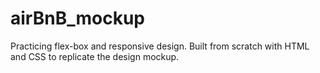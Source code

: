 # airBnB_mockup
Practicing flex-box and responsive design. Built from scratch with HTML and CSS to replicate the design mockup.

